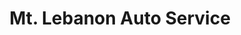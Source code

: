 ---
title: "Mt. Lebanon Auto Service"
url: /pittsburgh/mt-lebanon-auto-service/
shop: car repair
---